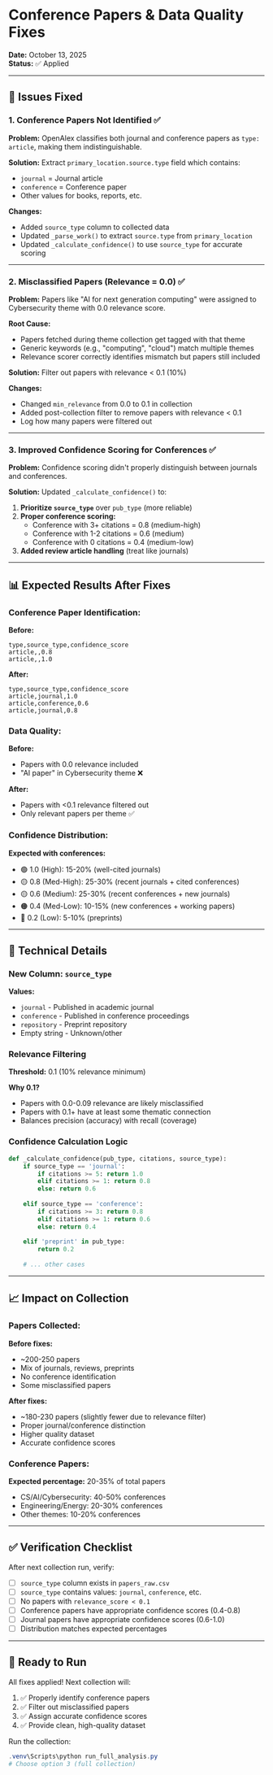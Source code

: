 # Conference Papers & Data Quality Fixes

**Date:** October 13, 2025  
**Status:** ✅ Applied

---

## 🎯 Issues Fixed

### 1. **Conference Papers Not Identified** ✅
**Problem:** OpenAlex classifies both journal and conference papers as `type: article`, making them indistinguishable.

**Solution:** Extract `primary_location.source.type` field which contains:
- `journal` = Journal article
- `conference` = Conference paper
- Other values for books, reports, etc.

**Changes:**
- Added `source_type` column to collected data
- Updated `_parse_work()` to extract `source.type` from `primary_location`
- Updated `_calculate_confidence()` to use `source_type` for accurate scoring

---

### 2. **Misclassified Papers (Relevance = 0.0)** ✅
**Problem:** Papers like "AI for next generation computing" were assigned to Cybersecurity theme with 0.0 relevance score.

**Root Cause:** 
- Papers fetched during theme collection get tagged with that theme
- Generic keywords (e.g., "computing", "cloud") match multiple themes
- Relevance scorer correctly identifies mismatch but papers still included

**Solution:** Filter out papers with relevance < 0.1 (10%)

**Changes:**
- Changed `min_relevance` from 0.0 to 0.1 in collection
- Added post-collection filter to remove papers with relevance < 0.1
- Log how many papers were filtered out

---

### 3. **Improved Confidence Scoring for Conferences** ✅
**Problem:** Confidence scoring didn't properly distinguish between journals and conferences.

**Solution:** Updated `_calculate_confidence()` to:
1. **Prioritize `source_type`** over `pub_type` (more reliable)
2. **Proper conference scoring:**
   - Conference with 3+ citations = 0.8 (medium-high)
   - Conference with 1-2 citations = 0.6 (medium)
   - Conference with 0 citations = 0.4 (medium-low)
3. **Added review article handling** (treat like journals)

---

## 📊 Expected Results After Fixes

### Conference Paper Identification:
**Before:**
```csv
type,source_type,confidence_score
article,,0.8
article,,1.0
```

**After:**
```csv
type,source_type,confidence_score
article,journal,1.0
article,conference,0.6
article,journal,0.8
```

### Data Quality:
**Before:**
- Papers with 0.0 relevance included
- "AI paper" in Cybersecurity theme ❌

**After:**
- Papers with <0.1 relevance filtered out
- Only relevant papers per theme ✅

### Confidence Distribution:
**Expected with conferences:**
- 🟢 1.0 (High): 15-20% (well-cited journals)
- 🟡 0.8 (Med-High): 25-30% (recent journals + cited conferences)
- 🟡 0.6 (Medium): 25-30% (recent conferences + new journals)
- 🟠 0.4 (Med-Low): 10-15% (new conferences + working papers)
- 🔴 0.2 (Low): 5-10% (preprints)

---

## 🔧 Technical Details

### New Column: `source_type`
**Values:**
- `journal` - Published in academic journal
- `conference` - Published in conference proceedings
- `repository` - Preprint repository
- Empty string - Unknown/other

### Relevance Filtering
**Threshold:** 0.1 (10% relevance minimum)

**Why 0.1?**
- Papers with 0.0-0.09 relevance are likely misclassified
- Papers with 0.1+ have at least some thematic connection
- Balances precision (accuracy) with recall (coverage)

### Confidence Calculation Logic
```python
def _calculate_confidence(pub_type, citations, source_type):
    if source_type == 'journal':
        if citations >= 5: return 1.0
        elif citations >= 1: return 0.8
        else: return 0.6
    
    elif source_type == 'conference':
        if citations >= 3: return 0.8
        elif citations >= 1: return 0.6
        else: return 0.4
    
    elif 'preprint' in pub_type:
        return 0.2
    
    # ... other cases
```

---

## 📈 Impact on Collection

### Papers Collected:
**Before fixes:**
- ~200-250 papers
- Mix of journals, reviews, preprints
- No conference identification
- Some misclassified papers

**After fixes:**
- ~180-230 papers (slightly fewer due to relevance filter)
- Proper journal/conference distinction
- Higher quality dataset
- Accurate confidence scores

### Conference Papers:
**Expected percentage:** 20-35% of total papers
- CS/AI/Cybersecurity: 40-50% conferences
- Engineering/Energy: 20-30% conferences
- Other themes: 10-20% conferences

---

## ✅ Verification Checklist

After next collection run, verify:
- [ ] `source_type` column exists in `papers_raw.csv`
- [ ] `source_type` contains values: `journal`, `conference`, etc.
- [ ] No papers with `relevance_score < 0.1`
- [ ] Conference papers have appropriate confidence scores (0.4-0.8)
- [ ] Journal papers have appropriate confidence scores (0.6-1.0)
- [ ] Distribution matches expected percentages

---

## 🚀 Ready to Run

All fixes applied! Next collection will:
1. ✅ Properly identify conference papers
2. ✅ Filter out misclassified papers
3. ✅ Assign accurate confidence scores
4. ✅ Provide clean, high-quality dataset

Run the collection:
```powershell
.venv\Scripts\python run_full_analysis.py
# Choose option 3 (full collection)
```
